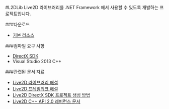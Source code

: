 #L2DLib
Live2D 라이브러리를 .NET Framework 에서 사용할 수 있도록 개발하는 프로젝트입니다.  

###다운로드
* [기본 리소스](https://bitbucket.org/iodesme/l2dlib/downloads/Resources.zip)

###컴파일 요구 사항
* [DirectX SDK](https://www.microsoft.com/en-us/download/details.aspx?id=6812)
* Visual Studio 2013 C++

###관련된 문서 자료
* [Live2D 라이브러리 해설](http://sites.cybernoids.jp/cubism2/sdk_tutorial/live2d_library)
* [Live2D 프레임워크 해설](http://sites.cybernoids.jp/cubism2/sdk_tutorial/framework)
* [Live2D DirectX SDK 프로젝트 생성 방법](http://sites.cybernoids.jp/cubism2/sdk_tutorial/platform-setting/directx/createproject)
* [Live2D C++ API 2.0 레퍼런스 문서](http://doc.live2d.com/api/core/cpp2.0e/index.html)